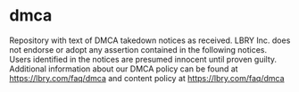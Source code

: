 # dmca
Repository with text of DMCA takedown notices as received. LBRY Inc. does not endorse or adopt any assertion contained in the following notices. Users identified in the notices are presumed innocent until proven guilty. Additional information about our DMCA policy can be found at https://lbry.com/faq/dmca and content policy at https://lbry.com/faq/dmca
